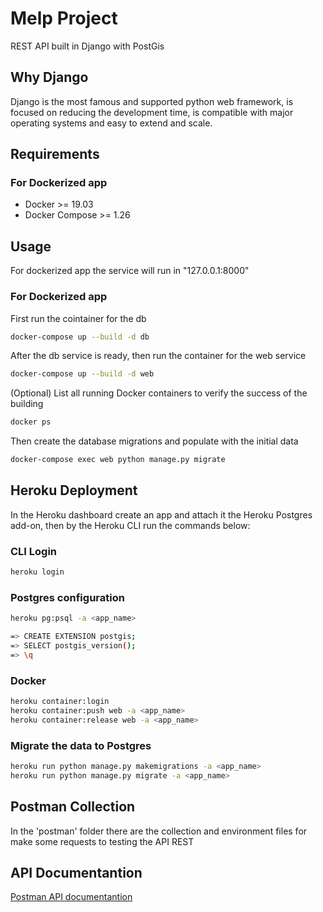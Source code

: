 # Melp Project
REST API built in Django with PostGis

## Why Django
Django is the most famous and supported python web framework, is focused on reducing the development time, is compatible with major operating systems and easy to extend and scale.

## Requirements
### For Dockerized app
- Docker >= 19.03
- Docker Compose >= 1.26

## Usage
For dockerized app the service will run in "127.0.0.1:8000"
### For Dockerized app
First run the cointainer for the db
```bash
docker-compose up --build -d db
```
After the db service is ready, then run the container for the web service 
```bash
docker-compose up --build -d web
```

(Optional) List all running Docker containers to verify the success of the building
```bash
docker ps
```

Then create the database migrations and populate with the initial data
```bash
docker-compose exec web python manage.py migrate
```

## Heroku Deployment
In the Heroku dashboard create an app and attach it the Heroku Postgres add-on, then by the Heroku CLI run the commands below:
### CLI Login
```bash
heroku login
```
### Postgres configuration
```bash
heroku pg:psql -a <app_name>
```
```bash
=> CREATE EXTENSION postgis;
=> SELECT postgis_version();
=> \q
```
### Docker
```bash
heroku container:login
heroku container:push web -a <app_name>
heroku container:release web -a <app_name>
```
### Migrate the data to Postgres
```bash
heroku run python manage.py makemigrations -a <app_name>
heroku run python manage.py migrate -a <app_name>
```
## Postman Collection
In the 'postman' folder there are the collection and environment files for make some requests to testing the API REST


## API Documentantion
[Postman API documentantion](https://documenter.getpostman.com/view/12280244/T1LFoWF3)